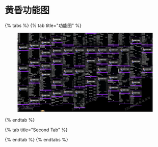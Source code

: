 # 黄昏功能图

{% tabs %}
{% tab title="功能图" %}
<figure><img src="../../.gitbook/assets/Snipaste_2022-12-18_20-52-00.jpg" alt=""><figcaption></figcaption></figure>
{% endtab %}

{% tab title="Second Tab" %}

{% endtab %}
{% endtabs %}
